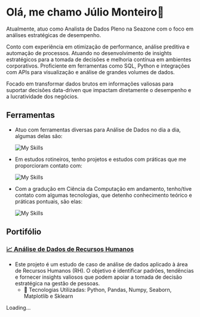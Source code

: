 # Olá, me chamo Júlio Monteiro👋

Atualmente, atuo como Analista de Dados Pleno na Seazone com o foco em análises estratégicas de desempenho. 

Conto com experiência em otimização de performance, análise preditiva e automação de processos. Atuando no desenvolvimento de insights estratégicos para a tomada de decisões e melhoria contínua em ambientes corporativos. Proficiente em ferramentas como SQL, Python e integrações com APIs para visualização e análise de grandes volumes de dados. 

Focado em transformar dados brutos em informações valiosas para suportar decisões data-driven que impactam diretamente o desempenho e a lucratividade dos negócios.


## Ferramentas

* Atuo com ferramentas diversas para Análise de Dados no dia a dia, algumas delas são:

    ![My Skills](https://skillicons.dev/icons?i=py,aws,js,mysql&theme=dark)

* Em estudos rotineiros, tenho projetos e estudos com práticas que me proporcioram contato com:

    ![My Skills](https://skillicons.dev/icons?i=anaconda,sklearn,selenium,tensorflow,opencv&theme=dark)

* Com a gradução em Ciência da Computação em andamento, tenho/tive contato com algumas tecnologias, que detenho conhecimento teórico e práticas pontuais, são elas:

    ![My Skills](https://skillicons.dev/icons?i=c,cpp,html,css,php,postgres&theme=dark)
## Portifólio

### [📈 Análise de Dados de Recursos Humanos](https://github.com/juliopmonteiro/datascience/tree/main/An%C3%A1lise%20de%20Dados%20-Dep.%20de%20RH) 
- Este projeto é um estudo de caso de análise de dados aplicado à área de Recursos Humanos (RH). O objetivo é identificar padrões, tendências e fornecer insights valiosos que podem apoiar a tomada de decisão estratégica na gestão de pessoas.
    - 🔧 Tecnologias Utilizadas: Python, Pandas, Numpy, Seaborn, Matplotlib e Sklearn
 
Loading...

